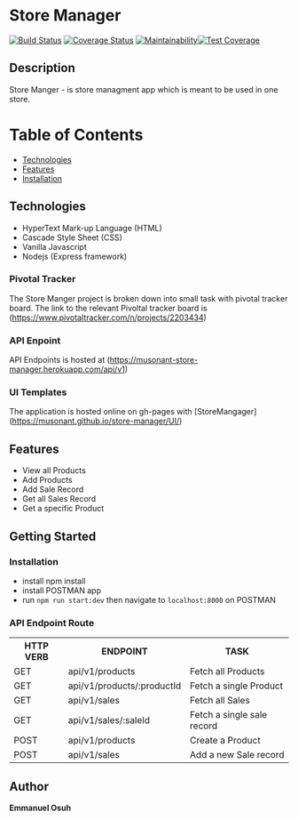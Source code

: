 # Store Manager
[![Build Status](https://travis-ci.org/musonant/store-manager.svg?branch=api)](https://travis-ci.org/musonant/store-manager)
[![Coverage Status](https://coveralls.io/repos/github/musonant/store-manager/badge.svg)](https://coveralls.io/github/musonant/store-manager)
[![Maintainability](https://api.codeclimate.com/v1/badges/f80a67e8dede565b1662/maintainability)](https://codeclimate.com/github/musonant/store-manager/maintainability)[![Test Coverage](https://api.codeclimate.com/v1/badges/f80a67e8dede565b1662/test_coverage)](https://codeclimate.com/github/musonant/store-manager/test_coverage)

## Description
Store Manger - is store managment app which is meant to be used in one store.

# Table of Contents

 * [Technologies](#technologies)
 * [Features](#features)
 * [Installation](#installation)

## Technologies
* HyperText Mark-up Language (HTML)
* Cascade Style Sheet (CSS)
* Vanilla Javascript
* Nodejs (Express framework)

### Pivotal Tracker
The Store Manger project is broken down into small task with pivotal tracker board. The link to the relevant Pivoltal tracker board is (https://www.pivotaltracker.com/n/projects/2203434)

### API Enpoint
API Endpoints is hosted at (https://musonant-store-manager.herokuapp.com/api/v1)

### UI Templates
The application is hosted online on gh-pages with 
 [StoreMangager] (https://musonant.github.io/store-manager/UI/)


## Features
- View all Products
- Add Products
- Add Sale Record
- Get all Sales Record
- Get a specific Product


## Getting Started
### Installation
- install npm install
- install POSTMAN app
- run `npm run start:dev` then navigate to `localhost:8000` on POSTMAN


### API Endpoint Route 
<table>
<tr><th>HTTP VERB</th><th>ENDPOINT</th><th>TASK</th></tr>

<tr><td>GET</td> <td>api/v1/products</td> <td> Fetch all Products</td></tr>

<tr><td>GET</td> <td>api/v1/products/:productId</td> <td> Fetch a single Product</td></tr>

<tr><td>GET</td> <td>api/v1/sales</td> <td> Fetch all Sales </td></tr>

<tr><td>GET</td> <td>api/v1/sales/:saleId</td> <td> Fetch a single sale record</td></tr> 

<tr><td>POST</td> <td>api/v1/products</td> <td> Create a Product </td></tr>

<tr><td>POST</td> <td>api/v1/sales</td> <td> Add a new Sale record </td></tr>


</table>

## Author
**Emmanuel Osuh** 
